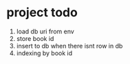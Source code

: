 # project todo

1. load db uri from env
2. store book id
3. insert to db when there isnt row in db
4. indexing by book id
